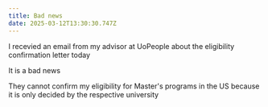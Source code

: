 ```yaml
---
title: Bad news
date: 2025-03-12T13:30:30.747Z
---
```


I recevied an email from my advisor at UoPeople about the eligibility confirmation letter today

It is a bad news

They cannot confirm my eligibility for Master's programs in the US because it is only decided by the respective university
